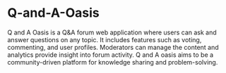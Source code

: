 # Q-and-A-Oasis
Q and A Oasis is a Q&amp;A forum web application where users can ask and answer questions on any topic. It includes features such as voting, commenting, and user profiles. Moderators can manage the content and analytics provide insight into forum activity. Q and A oasis aims to be a community-driven platform for knowledge sharing and problem-solving.
